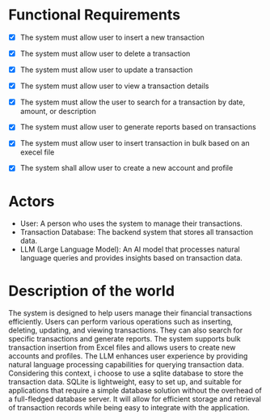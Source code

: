 # Functional Requirements

- [x] The system must allow user to insert a new transaction
- [x] The system must allow user to delete a transaction
- [x] The system must allow user to update a transaction
- [x] The system must allow user to view a transaction details
- [x] The system must allow the user to search for a transaction by date, amount, or description
- [x] The system must allow user to generate reports based on transactions
- [x] The system must allow user to insert transaction in bulk based on an execel file
- [x] The system shall allow user to create a new account and profile


# Actors
- User: A person who uses the system to manage their transactions.
- Transaction Database: The backend system that stores all transaction data.
- LLM (Large Language Model): An AI model that processes natural language queries and provides insights based on transaction data.

# Description of the world
The system is designed to help users manage their financial transactions efficiently. Users can perform various operations such as inserting, deleting, updating, and viewing transactions. They can also search for specific transactions and generate reports. The system supports bulk transaction insertion from Excel files and allows users to create new accounts and profiles. The LLM enhances user experience by providing natural language processing capabilities for querying transaction data. 
Considering this context, i choose to use a sqlite database to store the transaction data. SQLite is lightweight, easy to set up, and suitable for applications that require a simple database solution without the overhead of a full-fledged database server. It will allow for efficient storage and retrieval of transaction records while being easy to integrate with the application.
